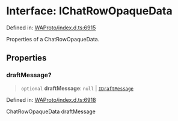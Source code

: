 # Interface: IChatRowOpaqueData

Defined in: [WAProto/index.d.ts:6915](https://github.com/Fokusdotid/Baileys/blob/db1d3e5f41e9eede5877460f9adbb0224021575c/WAProto/index.d.ts#L6915)

Properties of a ChatRowOpaqueData.

## Properties

### draftMessage?

> `optional` **draftMessage**: `null` \| [`IDraftMessage`](../namespaces/ChatRowOpaqueData/interfaces/IDraftMessage.md)

Defined in: [WAProto/index.d.ts:6918](https://github.com/Fokusdotid/Baileys/blob/db1d3e5f41e9eede5877460f9adbb0224021575c/WAProto/index.d.ts#L6918)

ChatRowOpaqueData draftMessage
